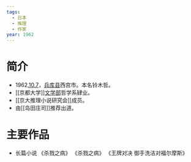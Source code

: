 ```yaml
---
tags:
  - 日本
  - 推理
  - 作家
year: 1962
---
```

# 简介

- 1962[.10.7](2024-10-07.md)，[兵库县](兵库县.md)西宫市。本名铃木哲。
- [[京都大学]][文学部](文学部.md)哲学系肄业。
- [[京大推理小说研究会]]成员。
- 由[[岛田庄司]]推荐出道。
# 主要作品

- 长篇小说
《杀戮之病》
《杀戮之病》
《王牌对决 御手洗洁对福尔摩斯》